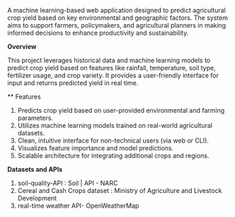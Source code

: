 A machine learning-based web application designed to predict agricultural crop yield based on key environmental and geographic factors. 
The system aims to support farmers, policymakers, and agricultural planners in making informed decisions to enhance productivity and sustainability.

**Overview**

This project leverages historical data and machine learning models to predict crop yield based on features like rainfall, temperature, soil type, 
fertilizer usage, and crop variety. It provides a user-friendly interface for input and returns predicted yield in real time.

** Features

1) Predicts crop yield based on user-provided environmental and farming parameters.
2) Utilizes machine learning models trained on real-world agricultural datasets.
3) Clean, intuitive interface for non-technical users (via web or CLI).
4) Visualizes feature importance and model predictions.
5) Scalable architecture for integrating additional crops and regions.

**Datasets and APIs**
   1) soil-quality-API : Soil | API - NARC
   2) Cereal and Cash Crops dataset : Ministry of Agriculture and Livestock Development
   3) real-time weather API- OpenWeatherMap
